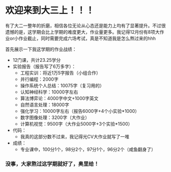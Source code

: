 # 欢迎来到大三上！！！

有了大二一整年的折磨，相信各位无论从心态还是能力上均有了显著提升。不过很遗憾的是，这学期会比上学期的难度更大，作业量更多。我记得12月份有8项大作业or小作业截止，同时需要完成六场考试，真是不知道我是怎么熬过来的hhh

首先展示一下我这学期的作业战绩：

- 12门课，共计23.25学分
- 实验报告（报告写了6万多字）：
  - 工程实训：将近1万5字报告（小组合作）
  - 并行编程：2000字
  - 操作系统个人总结：10075字（复习用的）
  - 认知神经科学：10000字左右
  - 算法博弈论：4000字中文+1000字英文
  - 自然语言处理：18000字
  - 强化学习：10000字左右（报告6000字+4个小实验*1000）
  - 数字图像处理：3200字（大作业）
  - 计算机视觉：9500字（大作业5000字+3个实验*1500）
- 代码：
  - 我真的这部分数不过来，我记得光CV大作业就写了一堆
- 成绩：
  - 专业课中，100分1个，98分2个，97分1个，96分2个（咸鱼翻身了）



### 没事，大家熬过这学期就好了，奥里给！

